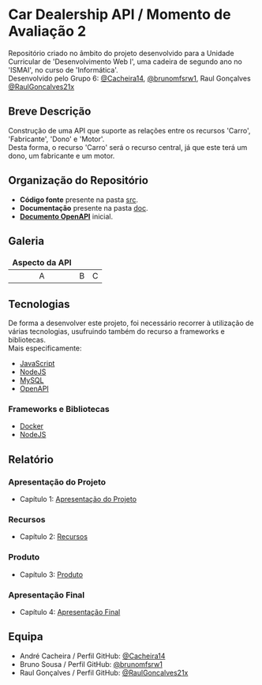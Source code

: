 <style>
th {
    border: none;
}
</style>

# Car Dealership API / Momento de Avaliação 2

Repositório criado no âmbito do projeto desenvolvido para a Unidade Curricular de 'Desenvolvimento Web I', uma cadeira de segundo ano no 'ISMAI', no curso de 'Informática'.<br>
Desenvolvido pelo Grupo 6: [@Cacheira14](https://github.com/Cacheira14), [@brunomfsrw1](https://github.com/brunomfsrw1), Raul Gonçalves [@RaulGoncalves21x](https://github.com/RaulGoncalves21x)

## Breve Descrição

Construção de uma API que suporte as relações entre os recursos 'Carro', 'Fabricante', 'Dono' e 'Motor'.<br>
Desta forma, o recurso 'Carro' será o recurso central, já que este terá um dono, um fabricante e um motor.

## Organização do Repositório

* **Código fonte** presente na pasta [src](src/).
* **Documentação** presente na pasta [doc](doc/).
* **[Documento OpenAPI](src/api/openapi.yaml)** inicial.

## Galeria

| Aspecto da API | | |
| :---: | :---: | :---: |
| A | B | C |

## Tecnologias

De forma a desenvolver este projeto, foi necessário recorrer à utilização de várias tecnologias, usufruindo também do recurso a frameworks e bibliotecas.<br>
Mais especificamente:

* [JavaScript](https://developer.mozilla.org/en-US/docs/Web/JavaScript/About_JavaScript)
* [NodeJS](https://nodejs.org/en/about/)
* [MySQL](https://dev.mysql.com/doc/refman/8.0/en/what-is-mysql.html)
* [OpenAPI](https://swagger.io/docs/specification/about/)

### Frameworks e Bibliotecas

* [Docker](https://docs.docker.com/get-started/overview/)
* [NodeJS](https://nodejs.org/en/about/)

## Relatório

### Apresentação do Projeto
* Capítulo 1: [Apresentação do Projeto](doc/capitulo1.md)
### Recursos
* Capítulo 2: [Recursos](doc/capitulo2.md)
### Produto
* Capítulo 3: [Produto](doc/capitulo3.md)
### Apresentação Final
* Capítulo 4: [Apresentação Final](doc/capitulo4.md) 

## Equipa

* André Cacheira / Perfil GitHub: [@Cacheira14](https://github.com/Cacheira14)
* Bruno Sousa / Perfil GitHub: [@brunomfsrw1](https://github.com/brunomfsrw1)
* Raul Gonçalves / Perfil GitHub: [@RaulGoncalves21x](https://github.com/RaulGoncalves21x)
